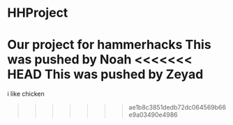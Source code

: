 # HHProject
Our project for hammerhacks
This was pushed by Noah
<<<<<<< HEAD
This was pushed by Zeyad
=======
i like chicken
>>>>>>> ae1b8c3851dedb72dc064569b66e9a03490e4986
